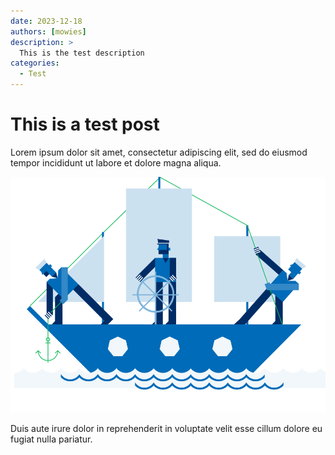 ```yaml
---
date: 2023-12-18
authors: [mowies]
description: >
  This is the test description
categories:
  - Test
---
```


# This is a test post

Lorem ipsum dolor sit amet, consectetur adipiscing elit, sed do eiusmod tempor incididunt ut labore et dolore magna
aliqua.

![some graphic]

Duis aute irure dolor in reprehenderit in voluptate velit esse cillum dolore eu fugiat nulla pariatur.

[some graphic]: a-test-post/test-graphic.png
